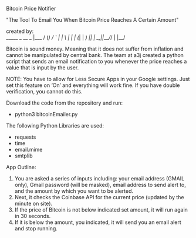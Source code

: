 Bitcoin Price Notifier

"The Tool To Email You When Bitcoin Price Reaches A Certain Amount"

created by:       
        _____  _ 
  __ _ |___ / (_)
 / _` |  |_ \ | |
| (_| | ___) || |
 \__,_||____/_/ |
            |__/ 
            
Bitcoin is sound money. Meaning that it does not suffer from inflation and cannot be manipulated by central bank. 
The team at a3j created a python script that sends an email notification to you whenever the price reaches a value that is input by the user. 

NOTE: You have to allow for Less Secure Apps in your Google settings. Just set this feature on ‘On’ 
and everything will work fine. If you have double verification, you cannot do this.

Download the code from the repository and run: 
- python3 bitcoinEmailer.py

The following Python Libraries are used:
- requests
- time
- email.mime
- smtplib

App Outline:
1. You are asked a series of inputs including: your email address (GMAIL only), Gmail password (will be masked), 
   email address to send alert to, and the amount by which you want to be alerted. 
2. Next, it checks the Coinbase API for the current price (updated by the minute on site).
3. If the price of Bitcoin is not below indicated set amount, it will run again in 30 seconds.
4. If it is below the amount, you indicated, it will send you an email alert and stop running.
